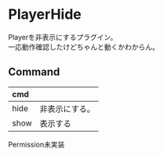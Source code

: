 # PlayerHide

Playerを非表示にするプラグイン。  
一応動作確認したけどちゃんと動くかわからん。

## Command
| cmd  |         |
|:-----|:--------|
| hide | 非表示にする。 |
| show | 表示する    |
Permission未実装